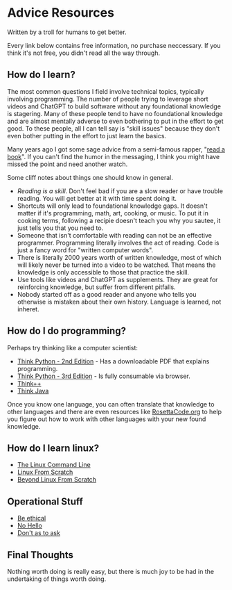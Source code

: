 # Advice Resources
Written by a troll for humans to get better.

Every link below contains free information, no purchase neccessary. If you think it's not free, you didn't read all the way through.

## How do I learn?
The most common questions I field involve technical topics, typically involving programming. The number of people trying to leverage short videos and ChatGPT to build software without any foundational knowledge is stagering. Many of these people tend to have no foundational knowledge and are almost mentally adverse to even bothering to put in the effort to get good. To these people, all I can tell say is "skill issues" because they don't even bother putting in the effort to just learn the basics.

Many years ago I got some sage advice from a semi-famous rapper, "[read a book](https://www.youtube.com/watch?v=GlKL_EpnSp8)". If you can't find the humor in the messaging, I think you might have missed the point and need another watch.

Some cliff notes about things one should know in general.
- *Reading is a skill*. Don't feel bad if you are a slow reader or have trouble reading. You will get better at it with time spent doing it.
- Shortcuts will only lead to foundational knowledge gaps. It doesn't matter if it's programming, math, art, cooking, or music. To put it in cooking terms, following a recipie doesn't teach you why you sautee, it just tells you that you need to. 
- Someone that isn't comfortable with reading can not be an effective programmer. Programming literally involves the act of reading. Code is just a fancy word for "written computer words".
- There is literally 2000 years worth of written knowledge, most of which will likely never be turned into a video to be watched. That means the knowledge is only accessible to those that practice the skill. 
- Use tools like videos and ChatGPT as supplements. They are great for reinforcing knowledge, but suffer from different pitfalls. 
- Nobody started off as a good reader and anyone who tells you otherwise is mistaken about their own history. Language is learned, not inheret.

## How do I do programming?
Perhaps try thinking like a computer scientist:
- [Think Python - 2nd Edition](https://greenteapress.com/wp/think-python-2e/) - Has a downloadable PDF that explains programming.
- [Think Python - 3rd Edition](https://greenteapress.com/wp/think-python-3rd-edition/) - Is fully consumable via browser.
- [Think++](https://greenteapress.com/wp/think-c/)
- [Think Java](https://greenteapress.com/wp/think-java/)

Once you know one language, you can often translate that knowledge to other languages and there are even resources like [RosettaCode.org](https://rosettacode.org/wiki/Rosetta_Code) to help you figure out how to work with other languages with your new found knowledge.

## How do I learn linux?
- [The Linux Command Line](https://linuxcommand.org/tlcl.php)
- [Linux From Scratch](https://www.linuxfromscratch.org/)
- [Beyond Linux From Scratch](https://www.linuxfromscratch.org/blfs/)

## Operational Stuff
- [Be ethical](https://www.acm.org/code-of-ethics)
- [No Hello](https://nohello.net/en/)
- [Don't as to ask](https://dontasktoask.com/)

## Final Thoughts
Nothing worth doing is really easy, but there is much joy to be had in the undertaking of things worth doing.
